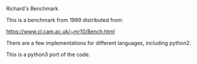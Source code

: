 Richard's Benchmark

This is a benchmark from 1999 distributed from:

https://www.cl.cam.ac.uk/~mr10/Bench.html

There are a few implementations for different languages, including python2.

This is a python3 port of the code.
